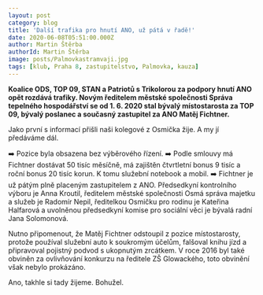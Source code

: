 ```yaml
---
layout: post
category: blog
title: 'Další trafika pro hnutí ANO, už pátá v řadě!'
date: 2020-06-08T05:51:00.000Z
author: Martin Štěrba
authorId: Martin Štěrba
image: posts/Palmovkastramvaji.jpg
tags: [klub, Praha 8, zastupitelstvo, Palmovka, kauza]
---
```


**Koalice ODS, TOP 09, STAN a Patriotů s Trikolorou za podpory hnutí ANO opět rozdává trafiky. Novým ředitelem městské společnosti Správa tepelného hospodářství se od 1. 6. 2020 stal bývalý místostarosta za TOP 09, bývalý poslanec a současný zastupitel za ANO Matěj Fichtner.**

Jako první s informací přišli naši kolegové z Osmička žije. A my jí předáváme dál.

➡️ Pozice byla obsazena bez výběrového řízení.
➡️ Podle smlouvy má Fichtner dostávat 50 tisíc měsíčně, má zajištěn čtvrtletní bonus 9 tisíc a roční bonus 20 tisíc korun. K tomu služební notebook a mobil.
➡️ Fichtner je už pátým plně placeným zastupitelem z ANO. Předsedkyní kontrolního výboru je Anna Kroutil, ředitelem městské společnosti Osmá správa majetku a služeb je Radomír Nepil, ředitelkou Osmičku pro rodinu je Kateřina Halfarová a uvolněnou předsedkyní komise pro sociální věci je bývalá radní Jana Solomonová.

Nutno připomenout, že Matěj Fichtner odstoupil z pozice místostarosty, protože používal služební auto k soukromým účelům, falšoval knihu jízd a připravoval pojistný podvod s ukopnutým zrcátkem. V roce 2016 byl také obviněn za ovlivňování konkurzu na ředitele ZŠ Glowackého, toto obvinění však nebylo prokázáno.

Ano, takhle si tady žijeme. Bohužel.
